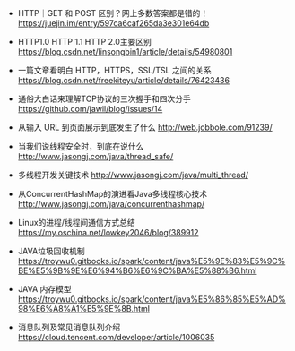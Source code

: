 - HTTP｜GET 和 POST 区别？网上多数答案都是错的！
https://juejin.im/entry/597ca6caf265da3e301e64db

- HTTP1.0 HTTP 1.1 HTTP 2.0主要区别
https://blog.csdn.net/linsongbin1/article/details/54980801

- 一篇文章看明白 HTTP，HTTPS，SSL/TSL 之间的关系
https://blog.csdn.net/freekiteyu/article/details/76423436

- 通俗大白话来理解TCP协议的三次握手和四次分手
https://github.com/jawil/blog/issues/14

- 从输入 URL 到页面展示到底发生了什么
http://web.jobbole.com/91239/

- 当我们说线程安全时，到底在说什么
http://www.jasongj.com/java/thread_safe/

- 多线程开发关键技术
http://www.jasongj.com/java/multi_thread/

- 从ConcurrentHashMap的演进看Java多线程核心技术
http://www.jasongj.com/java/concurrenthashmap/

- Linux的进程/线程间通信方式总结
https://my.oschina.net/lowkey2046/blog/389912

- JAVA垃圾回收机制
https://troywu0.gitbooks.io/spark/content/java%E5%9E%83%E5%9C%BE%E5%9B%9E%E6%94%B6%E6%9C%BA%E5%88%B6.html

- JAVA 内存模型
https://troywu0.gitbooks.io/spark/content/java%E5%86%85%E5%AD%98%E6%A8%A1%E5%9E%8B.html

- 消息队列及常见消息队列介绍
https://cloud.tencent.com/developer/article/1006035
